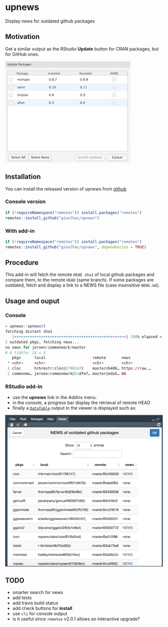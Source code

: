 # upnews

Display news for outdated github packages

## Motivation

Get a similar output as the RStudio **Update** button for CRAN packages, but for GitHub ones.

![](docs/cran_update.png)

## Installation

You can install the released version of upnews from [github](https://github.com/ginolhac/upnews)

### Console version

``` r
if (!requireNamespace("remotes")) install.packages("remotes")
remotes::install_github("ginolhac/upnews")
```

### With add-in

``` r
if (!requireNamespace("remotes")) install.packages("remotes")
remotes::install_github("ginolhac/upnews", dependencies = TRUE)
```

## Procedure

This add-in will fetch the remote `HEAD sha1` of local github packages and compare them, to the remote `HEAD` (same branch). 
If some packages are outdated, fetch and display a link to a NEWS file (case insensitive `NEWS.md`).

## Usage and ouput

### Console

``` r
> upnews::upnews()
fetching distant sha1
   |++++++++++++++++++++++++++++++++++++++++++++++++++| 100% elapsed = 2s
2 outdated pkgs, fetching news...
no news for jeroen/commonmark/master
# A tibble: 14 x 4
   pkgs      local                     remote       news                                                   
 * <chr>     <chr>                     <chr>        <chr>                                                  
 1 cloc      hrbrmstr/cloc@1798147)    master@b406… https://raw.…
 2 commonma… jeroen/commonmark@51dfe7… master@eda5… NA 
```

### RStudio add-in

- use the **upnews** link in the _Addins_ menu.
- in the console, a progress bar display the retrieval of remote HEAD
- finally a [`DataTable`](https://rstudio.github.io/DT/) output in the viewer is displayed such as:

![](docs/screenshot.png)

## TODO

- smarter search for news 
- add tests
- add travis build status
- add check buttons for **install**
- use `cli` for console output
- is it useful since `remotes` v2.0.1 allows an interactive upgrade?

